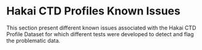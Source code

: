 # Hakai CTD Profiles Known Issues 
This section present different known issues associated with the Hakai CTD Profile Dataset for which different tests 
were developed to detect and flag the problematic data.  